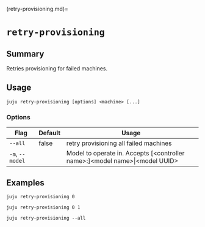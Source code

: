 (retry-provisioning.md)=
# `retry-provisioning`
## Summary
Retries provisioning for failed machines.

## Usage
```juju retry-provisioning [options] <machine> [...]```

### Options
| Flag | Default | Usage |
| --- | --- | --- |
| `--all` | false | retry provisioning all failed machines |
| `-m`, `--model` |  | Model to operate in. Accepts [&lt;controller name&gt;:]&lt;model name&gt;&#x7c;&lt;model UUID&gt; |

## Examples


	juju retry-provisioning 0

	juju retry-provisioning 0 1

	juju retry-provisioning --all